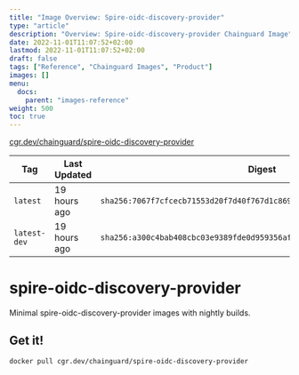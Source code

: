 ```yaml
---
title: "Image Overview: Spire-oidc-discovery-provider"
type: "article"
description: "Overview: Spire-oidc-discovery-provider Chainguard Image"
date: 2022-11-01T11:07:52+02:00
lastmod: 2022-11-01T11:07:52+02:00
draft: false
tags: ["Reference", "Chainguard Images", "Product"]
images: []
menu:
  docs:
    parent: "images-reference"
weight: 500
toc: true
---
```


[cgr.dev/chainguard/spire-oidc-discovery-provider](https://github.com/chainguard-images/images/tree/main/images/spire-oidc-discovery-provider)

| Tag          | Last Updated | Digest                                                                    |
|--------------|--------------|---------------------------------------------------------------------------|
| `latest`     | 19 hours ago | `sha256:7067f7cfcecb71553d20f7d40f767d1c869e859d48eb135c3c62333a8c87c2bb` |
| `latest-dev` | 19 hours ago | `sha256:a300c4bab408cbc03e9389fde0d959356af0fda846c122bf3994e7e435f78550` |

# spire-oidc-discovery-provider

Minimal spire-oidc-discovery-provider images with nightly builds.

## Get it!

```shell
docker pull cgr.dev/chainguard/spire-oidc-discovery-provider
```